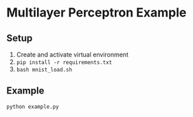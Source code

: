 # Multilayer Perceptron Example

## Setup

1. Create and activate virtual environment
2. `pip install -r requirements.txt`
3. `bash mnist_load.sh`

## Example

`python example.py`
